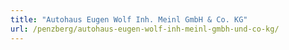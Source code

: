 ```yaml
---
title: "Autohaus Eugen Wolf Inh. Meinl GmbH & Co. KG"
url: /penzberg/autohaus-eugen-wolf-inh-meinl-gmbh-und-co-kg/
---
```

